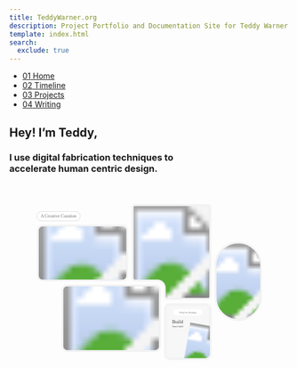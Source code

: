```yaml
---
title: TeddyWarner.org
description: Project Portfolio and Documentation Site for Teddy Warner.
template: index.html
search:
  exclude: true
---
```


<!DOCTYPE html>
<html lang="en">
<head>
  <meta charset="UTF-8">
  <meta name="viewport" content="width=device-width, initial-scale=1.0">
  <title>Teddy Warner</title>
  <script src="https://kit.fontawesome.com/79ff35ecec.js" crossorigin="anonymous"></script>
  <link rel="preconnect" href="https://fonts.googleapis.com">
  <link rel="preconnect" href="https://fonts.gstatic.com" crossorigin>
  <link href="https://fonts.googleapis.com/css2?family=Crimson+Pro:ital,wght@0,200..900;1,200..900&display=swap" rel="stylesheet">
  <link href="https://fonts.googleapis.com/css2?family=Crimson+Pro:ital,wght@0,200..900;1,200..900&family=JetBrains+Mono:ital,wght@0,100..800;1,100..800&display=swap" rel="stylesheet">
  <link rel="stylesheet" href="assets/css/index.css">
</head>
<body>
  <nav class="main-navigation">
    <ul>
      <li><a class="home" href="http://teddywarner.com"><span class="navnum">01</span> Home</a></li>
      <li><a class="proj" href="http://teddywarner.com/time/"><span class="navnum">02</span> Timeline</a></li>
      <li><a class="mach" href="http://teddywarner.com/proj/"><span class="navnum">03</span> Projects</a></li>
      <li><a class="fab" href="http://teddywarner.com/writ/"><span class="navnum">04</span> Writing</a></li>
    </ul>
  </nav>

  <main data-scroll-container>
    <section class="intro-section">
      <div class="content1">
        <div class="introabt">
          <h2>Hey! I’m Teddy, <span id="typed"></span></h2>
          <h3>I use digital fabrication techniques to<br>accelerate human centric design.</h3>
        </div>
      </div>
    </section>
    <section class="featured-projects">
      <div class="content2">
        <div class="projparent">
          <div class="projscale">
            <svg viewBox="0 0 1440 1024" preserveAspectRatio="none" fill="none" xmlns="http://www.w3.org/2000/svg">
              <defs>
                <clipPath id="clip0_107_71">
                  <rect x="804.5" y="624" width="226" height="272" rx="21" />
                </clipPath>
                <clipPath id="clip1_107_71">
                  <rect x="143" y="212" width="467" height="288" rx="25" />
                </clipPath>
                <clipPath id="clipImage1">
                  <rect x="1065" y="307" width="225" height="389" rx="112.5" />
                </clipPath>
                <clipPath id="clipImage2">
                  <rect x="277.5" y="527" width="492" height="328" rx="21" />
                </clipPath>
                <clipPath id="clipImage4">
                  <rect x="151" y="220" width="451" height="273" rx="21" />
                </clipPath>
                <clipPath id="clipImageTone">
                  <path d="M847.468 115H819.532H658.601H649.2C645.28 115 643.319 115 641.822 115.763C640.505 116.434 639.434 117.505 638.763 118.822C638 120.319 638 122.28 638 126.2V135.343V470.823V480.8C638 484.72 638 486.681 638.763 488.178C639.434 489.495 640.505 490.566 641.822 491.237C643.319 492 645.28 492.165 649.2 492.165H659.601H749.535H759.685C760.842 492.165 761.42 492.165 761.909 492.176C784.891 492.699 803.397 511.205 803.92 534.187C803.931 534.676 803.931 535.254 803.931 536.411V565.657V575.731C803.931 579.651 804 581.681 804.763 583.178C805.434 584.495 806.505 585.566 807.822 586.237C809.319 587 811.28 587 815.2 587L825.463 586.931L1007.4 587H1017.8C1021.72 587 1023.68 587 1025.18 586.237C1026.5 585.566 1027.57 584.495 1028.24 583.178C1029 581.681 1029 579.72 1029 575.8V565.657V136.343V126.2C1029 122.28 1029 120.319 1028.24 118.822C1027.57 117.505 1026.5 116.434 1025.18 115.763C1023.68 115 1021.72 115 1017.8 115H1007.4H847.468Z" />
                </clipPath>
              </defs>
              <g id="title-group" class="title">
                <rect x="141" y="143" width="224" height="49" rx="24.5" fill="white" />
                <rect x="141.5" y="143.5" width="223" height="48" rx="24" stroke="black" stroke-opacity="0.4" />
                <text x="253" y="175" fill="rgba(0, 0, 0, 0.55)" text-anchor="middle" font-family="Crimson Pro" font-size="23" font-style="normal" font-weight="300" line-height="109.588%">A Creative Curation</text>
              </g>
              <a href="http://teddywarner.com/Projects/AssistiveAquaponics/">
                <g id="image-card-1" class="project">
                  <rect x="1057" y="299" width="240" height="405" rx="120" fill="#F5F5F5" />
                  <rect x="1057.5" y="299.5" width="239" height="404" rx="119.5" stroke="black" stroke-opacity="0.1" />
                  <image x="1065" y="307" width="225" height="389" href="assets/images/index/aaft.png" clip-path="url(#clipImage1)" preserveAspectRatio="xMidYMid slice" />
                  <rect x="1065.5" y="307.5" width="224" height="388" rx="112" stroke="black" stroke-opacity="0.1" />
                </g>
              </a>
              <a href="http://teddywarner.com/time">
                <g id="image-card-2" class="project">
                  <rect x="269.5" y="520" width="508" height="342" rx="26" fill="#F5F5F5" />
                  <rect x="270" y="520.5" width="507" height="341" rx="25.5" stroke="black" stroke-opacity="0.1" />
                  <image x="277.5" y="527" width="492" height="328" href="assets/images/index/flowers.jpg" clip-path="url(#clipImage2)" preserveAspectRatio="xMidYMid slice" />
                  <rect x="278" y="527.5" width="491" height="327" rx="20.5" stroke="black" stroke-opacity="0.1" />
                </g>
              </a>
              <a href="http://teddywarner.com/book">
                <g id="reading-card" class="project">
                  <rect x="796.5" y="616" width="242" height="288" rx="27" fill="#F5F5F5" stroke="black" stroke-opacity="0.1" />
                  <g clip-path="url(#clip0_107_71)">
                    <g class="reading-content">
                      <rect x="804.5" y="624" width="226" height="272" rx="21" fill="#F7F7F7" />
                      <rect x="843" y="645" width="149" height="31" rx="15.5" fill="white" />
                      <text x="917.5" y="665" text-anchor="middle" fill="rgba(0, 0, 0, 0.55)" font-family="JetBrains Mono" font-size="12" font-style="normal" font-weight="300" line-height="109.588%">What I'm Reading</text>
                      <text x="865" y="716" text-anchor="middle" fill="rgba(0, 0, 0, 0.75)" font-family="JetBrains Mono" font-size="26" font-style="normal" font-weight="500" line-height="109.588%">Build</text>
                      <text x="865" y="736" text-anchor="middle" fill="rgba(0, 0, 0, 0.75)" font-family="JetBrains Mono" font-size="12" font-style="normal" font-weight="400" line-height="109.588%">Tony Fadell</text>
                    </g>
                    <image x="930.473" y="713" width="144.272" height="230.193" transform="rotate(10 930.473 713)" href="assets/images/index/book.png" preserveAspectRatio="xMidYMid slice" />
                  </g>
                  <rect x="805" y="624.5" width="225" height="271" rx="20.5" stroke="black" stroke-opacity="0.1" />
                </g>
              </a>
              <a href="http://teddywarner.com/Projects/VonNiemannProbe/">
                <g id="image-card-4" class="project">
                  <g clip-path="url(#clip1_107_71)">
                    <rect x="142" y="212" width="468" height="288" rx="26" fill="#F5F5F5" />
                    <image x="151" y="220" width="451" height="273" href="assets/images/index/vnp.gif" clip-path="url(#clipImage4)" preserveAspectRatio="xMidYMid slice" />
                    <rect x="151.5" y="220.5" width="450" height="272" rx="20.5" stroke="black" stroke-opacity="0.1" />
                  </g>
                  <rect x="143.5" y="212.5" width="466" height="287" rx="24.5" stroke="black" stroke-opacity="0.1" />
                </g>
              </a>
              <a target=”_blank” href="https://tone.computer/">
                <g id="image-card-3" class="project">
                  <path d="M848.04 107H818.96H652.485C644.615 107 640.679 107 637.673 108.503C635.029 109.825 632.879 111.935 631.532 114.53C630 117.48 630 121.342 630 129.066V477.986C630 485.71 630 489.572 631.532 492.522C632.879 495.117 635.029 497.227 637.673 498.549C640.679 500.052 644.615 500.052 652.485 500.052H750.262H760.035C780.16 500.052 796.475 516.367 796.475 536.493V572.934C796.475 580.658 796.475 584.52 798.007 587.47C799.354 590.065 801.504 592.175 804.149 593.497C807.155 595 811.09 595 818.96 595H818.96H1014.52H1014.52C1022.39 595 1026.32 595 1029.33 593.497C1031.97 592.175 1034.12 590.065 1035.47 587.47C1037 584.52 1037 580.658 1037 572.934V129.066V129.066C1037 121.342 1037 117.48 1035.47 114.53C1034.12 111.935 1031.97 109.825 1029.33 108.503C1026.32 107 1022.39 107 1014.52 107H848.04Z" fill="#F5F5F5" stroke="black" stroke-opacity="0.1"/>
                  <image x="638" y="107" width="390" height="488" href="assets/images/index/tone.png" clip-path="url(#clipImageTone)" preserveAspectRatio="xMidYMid slice" />
                  <path d="M847.468 115H819.532H658.601H649.2C645.28 115 643.319 115 641.822 115.763C640.505 116.434 639.434 117.505 638.763 118.822C638 120.319 638 122.28 638 126.2V135.343V470.823V480.8C638 484.72 638 486.681 638.763 488.178C639.434 489.495 640.505 490.566 641.822 491.237C643.319 492 645.28 492.165 649.2 492.165H659.601H749.535H759.685C760.842 492.165 761.42 492.165 761.909 492.176C784.891 492.699 803.397 511.205 803.92 534.187C803.931 534.676 803.931 535.254 803.931 536.411V565.657V575.731C803.931 579.651 804 581.681 804.763 583.178C805.434 584.495 806.505 585.566 807.822 586.237C809.319 587 811.28 587 815.2 587L825.463 586.931L1007.4 587H1017.8C1021.72 587 1023.68 587 1025.18 586.237C1026.5 585.566 1027.57 584.495 1028.24 583.178C1029 581.681 1029 579.72 1029 575.8V565.657V136.343V126.2C1029 122.28 1029 120.319 1028.24 118.822C1027.57 117.505 1026.5 116.434 1025.18 115.763C1023.68 115 1021.72 115 1017.8 115H1007.4H847.468Z" fill="none" stroke="black" stroke-opacity="0.1" />
                </g>
              </a>
            </svg>
          </div>
        </div>
      </div>
    </section>
    <!---<section class="experience">
      <div class="content3">
        <h2>Hey! I’m Teddy,</h2>
        <h3>I use digital fabrication techniques to<br>accelerate human centric design.</h3>
      </div>
    </section>-->
    <h1></h1>
  </main>

  <script src="https://cdnjs.cloudflare.com/ajax/libs/jquery/3.3.1/jquery.min.js"></script>
  <script src="https://unpkg.com/typed.js@2.1.0/dist/typed.umd.js"></script>
  <script>
    var typed = new Typed('#typed', {
      strings: ['a maker.', 'an engineer.', 'a designer.', 'a student.'],
      startDelay: 700,
      typeSpeed: 60,
      backSpeed: 60,
      backDelay: 1200,
      loop: true
    });
  </script>
  <script src="../assets/js/index.js"></script>
</body>
</html>


